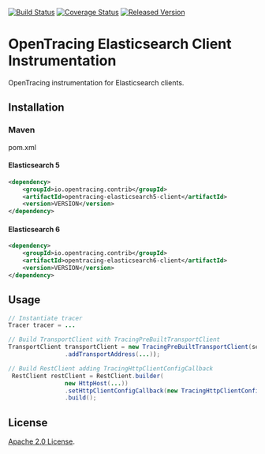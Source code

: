[![Build Status][ci-img]][ci] [![Coverage Status][cov-img]][cov] [![Released Version][maven-img]][maven]

# OpenTracing Elasticsearch Client Instrumentation
OpenTracing instrumentation for Elasticsearch clients.

## Installation

### Maven
pom.xml

#### Elasticsearch 5

```xml
<dependency>
    <groupId>io.opentracing.contrib</groupId>
    <artifactId>opentracing-elasticsearch5-client</artifactId>
    <version>VERSION</version>
</dependency>
```

#### Elasticsearch 6

```xml
<dependency>
    <groupId>io.opentracing.contrib</groupId>
    <artifactId>opentracing-elasticsearch6-client</artifactId>
    <version>VERSION</version>
</dependency>
```

## Usage

```java
// Instantiate tracer
Tracer tracer = ...

// Build TransportClient with TracingPreBuiltTransportClient
TransportClient transportClient = new TracingPreBuiltTransportClient(settings)
                .addTransportAddress(...));

// Build RestClient adding TracingHttpClientConfigCallback
 RestClient restClient = RestClient.builder(
                new HttpHost(...))
                .setHttpClientConfigCallback(new TracingHttpClientConfigCallback(tracer))
                .build();


```

## License

[Apache 2.0 License](./LICENSE).

[ci-img]: https://travis-ci.org/opentracing-contrib/java-elasticsearch-client.svg?branch=master
[ci]: https://travis-ci.org/opentracing-contrib/java-elasticsearch-client
[cov-img]: https://coveralls.io/repos/github/opentracing-contrib/java-elasticsearch-client/badge.svg?branch=master
[cov]: https://coveralls.io/github/opentracing-contrib/java-elasticsearch-client?branch=master
[maven-img]: https://img.shields.io/maven-central/v/io.opentracing.contrib/opentracing-elasticsearch-client.svg
[maven]: http://search.maven.org/#search%7Cga%7C1%7Copentracing-elasticsearch-client

